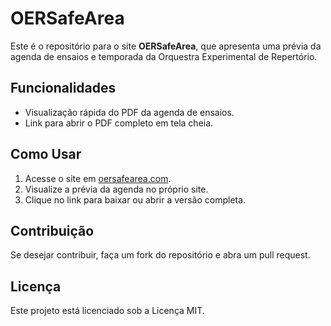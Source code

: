 # OERSafeArea

Este é o repositório para o site **OERSafeArea**, que apresenta uma prévia da agenda de ensaios e temporada da Orquestra Experimental de Repertório.

## Funcionalidades
- Visualização rápida do PDF da agenda de ensaios.
- Link para abrir o PDF completo em tela cheia.

## Como Usar
1. Acesse o site em [oersafearea.com]([https://oersafearea.com](https://borisromaoantunes.github.io/oersafearea/)).
2. Visualize a prévia da agenda no próprio site.
3. Clique no link para baixar ou abrir a versão completa.

## Contribuição
Se desejar contribuir, faça um fork do repositório e abra um pull request.

## Licença
Este projeto está licenciado sob a Licença MIT.
